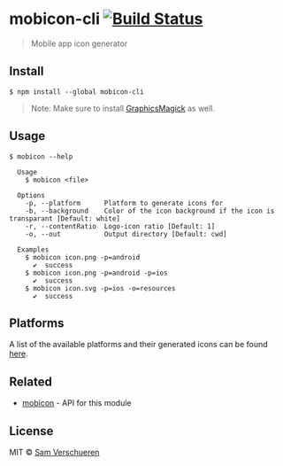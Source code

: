 # mobicon-cli [![Build Status](https://travis-ci.org/SamVerschueren/mobicon-cli.svg?branch=master)](https://travis-ci.org/SamVerschueren/mobicon-cli)

> Mobile app icon generator


## Install

```
$ npm install --global mobicon-cli
```

> Note: Make sure to install [GraphicsMagick](https://github.com/SamVerschueren/mobicon#graphicsmagick) as well.


## Usage

```
$ mobicon --help

  Usage
    $ mobicon <file>

  Options
    -p, --platform      Platform to generate icons for
    -b, --background    Color of the icon background if the icon is transparant [Default: white]
    -r, --contentRatio  Logo-icon ratio [Default: 1]
    -o, --out           Output directory [Default: cwd]

  Examples
    $ mobicon icon.png -p=android
      ✔  success
    $ mobicon icon.png -p=android -p=ios
      ✔  success
    $ mobicon icon.svg -p=ios -o=resources
      ✔  success
```


## Platforms

A list of the available platforms and their generated icons can be found [here](https://github.com/SamVerschueren/mobicon#platforms).


## Related

- [mobicon](https://github.com/SamVerschueren/mobicon) - API for this module


## License

MIT © [Sam Verschueren](http://github.com/SamVerschueren)
